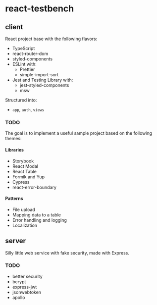 # react-testbench

## client

React project base with the following flavors:

* TypeScript
* react-router-dom
* styled-components
* ESLint with:
    * Prettier
    * simple-import-sort
* Jest and Testing Library with:
    * jest-styled-components
    * msw

Structured into:
* `app`, `auth`, `views`

### TODO

The goal is to implement a useful sample project based on the following themes:

#### Libraries

* Storybook
* React Modal
* React Table
* Formik and Yup
* Cypress
* react-error-boundary

#### Patterns

* File upload
* Mapping data to a table
* Error handling and logging
* Localization

## server

Silly little web service with fake security, made with Express.

### TODO

* better security
* bcrypt
* express-jwt
* jsonwebtoken
* apollo

